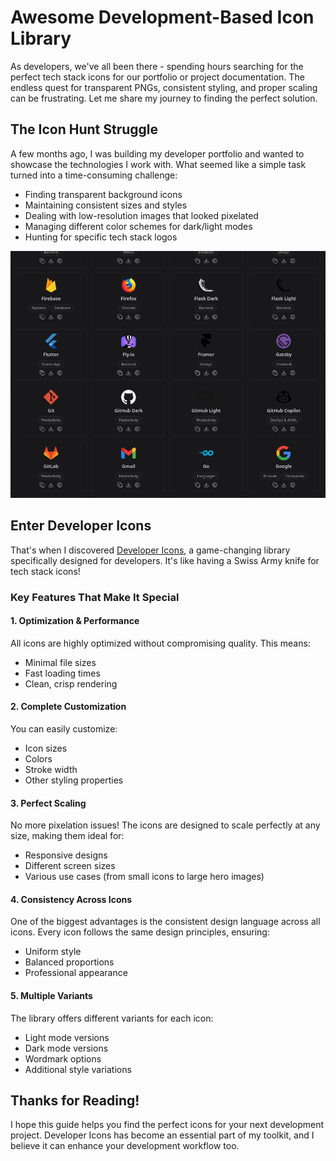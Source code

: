 # Awesome Development-Based Icon Library

As developers, we've all been there - spending hours searching for the perfect tech stack icons for our portfolio or project documentation. The endless quest for transparent PNGs, consistent styling, and proper scaling can be frustrating. Let me share my journey to finding the perfect solution.

## The Icon Hunt Struggle

A few months ago, I was building my developer portfolio and wanted to showcase the technologies I work with. What seemed like a simple task turned into a time-consuming challenge:

- Finding transparent background icons
- Maintaining consistent sizes and styles
- Dealing with low-resolution images that looked pixelated
- Managing different color schemes for dark/light modes
- Hunting for specific tech stack logos

![Example Icons](../../blogs/awesome-development-based-icon-library/images/example-image.png)

## Enter Developer Icons

That's when I discovered [Developer Icons](https://xandemon.github.io/developer-icons/), a game-changing library specifically designed for developers. It's like having a Swiss Army knife for tech stack icons!

### Key Features That Make It Special

#### 1. Optimization & Performance

All icons are highly optimized without compromising quality. This means:

- Minimal file sizes
- Fast loading times
- Clean, crisp rendering

#### 2. Complete Customization

You can easily customize:

- Icon sizes
- Colors
- Stroke width
- Other styling properties

#### 3. Perfect Scaling

No more pixelation issues! The icons are designed to scale perfectly at any size, making them ideal for:

- Responsive designs
- Different screen sizes
- Various use cases (from small icons to large hero images)

#### 4. Consistency Across Icons

One of the biggest advantages is the consistent design language across all icons. Every icon follows the same design principles, ensuring:

- Uniform style
- Balanced proportions
- Professional appearance

#### 5. Multiple Variants

The library offers different variants for each icon:

- Light mode versions
- Dark mode versions
- Wordmark options
- Additional style variations

## Thanks for Reading!

I hope this guide helps you find the perfect icons for your next development project. Developer Icons has become an essential part of my toolkit, and I believe it can enhance your development workflow too.
